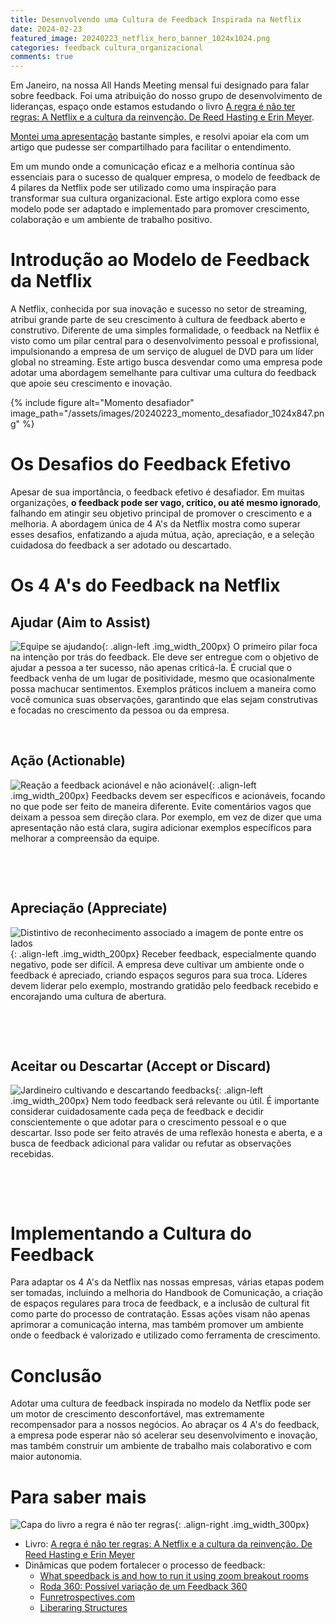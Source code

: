 ```yaml
---
title: Desenvolvendo uma Cultura de Feedback Inspirada na Netflix
date: 2024-02-23
featured_image: 20240223_netflix_hero_banner_1024x1024.png
categories: feedback cultura_organizacional
comments: true
---
```


Em Janeiro, na nossa All Hands Meeting mensal fui designado para falar sobre feedback. Foi uma atribuição do nosso grupo de desenvolvimento de lideranças, espaço onde estamos estudando o livro [A regra é não ter regras: A Netflix e a cultura da reinvenção. De Reed Hasting e Erin Meyer](https://www.goodreads.com/book/show/49099937-no-rules-rules?from_search=true&from_srp=true&qid=crJx3xTVdR&rank=1).

[Montei uma apresentação](https://tome.app/personal-b4ab/como-desenvolver-uma-cultura-do-feedback-na-orulo-clpuh7cj6003llg7gr8o9ftu4) bastante simples, e resolvi apoiar ela com um artigo que pudesse ser compartilhado para facilitar o entendimento.

Em um mundo onde a comunicação eficaz e a melhoria contínua são essenciais para o sucesso de qualquer empresa, o modelo de feedback de 4 pilares da Netflix pode ser utilizado como uma inspiração para transformar sua cultura organizacional. Este artigo explora como esse modelo pode ser adaptado e implementado para promover crescimento, colaboração e um ambiente de trabalho positivo.

# Introdução ao Modelo de Feedback da Netflix

A Netflix, conhecida por sua inovação e sucesso no setor de streaming, atribui grande parte de seu crescimento à cultura de feedback aberto e construtivo. Diferente de uma simples formalidade, o feedback na Netflix é visto como um pilar central para o desenvolvimento pessoal e profissional, impulsionando a empresa de um serviço de aluguel de DVD para um líder global no streaming. Este artigo busca desvendar como uma empresa pode adotar uma abordagem semelhante para cultivar uma cultura do feedback que apoie seu crescimento e inovação.


{% include figure alt="Momento desafiador" image_path="/assets/images/20240223_momento_desafiador_1024x847.png" %}

# Os Desafios do Feedback Efetivo

Apesar de sua importância, o feedback efetivo é desafiador. Em muitas organizações, **o feedback pode ser vago, crítico, ou até mesmo ignorado**, falhando em atingir seu objetivo principal de promover o crescimento e a melhoria. A abordagem única de 4 A's da Netflix mostra como superar esses desafios, enfatizando a ajuda mútua, ação, apreciação, e a seleção cuidadosa do feedback a ser adotado ou descartado.


# Os 4 A's do Feedback na Netflix

## Ajudar (Aim to Assist)
![Equipe se ajudando](/assets/images/20240223_equipe_se_ajudando_1024x1024.png){: .align-left .img_width_200px}
O primeiro pilar foca na intenção por trás do feedback. Ele deve ser entregue com o objetivo de ajudar a pessoa a ter sucesso, não apenas criticá-la. É crucial que o feedback venha de um lugar de positividade, mesmo que ocasionalmente possa machucar sentimentos. Exemplos práticos incluem a maneira como você comunica suas observações, garantindo que elas sejam construtivas e focadas no crescimento da pessoa ou da empresa.
&nbsp;

&nbsp;

## Ação (Actionable)
![Reação a feedback acionável e não acionável](/assets/images/20240228_feedback_acionavel_1024x1024.png){: .align-left .img_width_200px}
Feedbacks devem ser específicos e acionáveis, focando no que pode ser feito de maneira diferente. Evite comentários vagos que deixam a pessoa sem direção clara. Por exemplo, em vez de dizer que uma apresentação não está clara, sugira adicionar exemplos específicos para melhorar a compreensão da equipe. 
&nbsp;

&nbsp;

&nbsp;

## Apreciação (Appreciate)
![Distintivo de reconhecimento associado a imagem de ponte entre os lados](/assets/images/20240228_ponte_com_distintivo_acima_1024x1024.png){: .align-left .img_width_200px}
Receber feedback, especialmente quando negativo, pode ser difícil. A empresa deve cultivar um ambiente onde o feedback é apreciado, criando espaços seguros para sua troca. Líderes devem liderar pelo exemplo, mostrando gratidão pelo feedback recebido e encorajando uma cultura de abertura.
&nbsp;

&nbsp;

&nbsp;

## Aceitar ou Descartar (Accept or Discard)
![Jardineiro cultivando e descartando feedbacks](/assets/images/20240228_jardineiro_cultivando_e_descartando_1024x1024.png){: .align-left .img_width_200px}
Nem todo feedback será relevante ou útil. É importante considerar cuidadosamente cada peça de feedback e decidir conscientemente o que adotar para o crescimento pessoal e o que descartar. Isso pode ser feito através de uma reflexão honesta e aberta, e a busca de feedback adicional para validar ou refutar as observações recebidas.
&nbsp;

&nbsp;

&nbsp;

# Implementando a Cultura do Feedback
Para adaptar os 4 A's da Netflix nas nossas empresas, várias etapas podem ser tomadas, incluindo a melhoria do Handbook de Comunicação, a criação de espaços regulares para troca de feedback, e a inclusão de cultural fit como parte do processo de contratação. Essas ações visam não apenas aprimorar a comunicação interna, mas também promover um ambiente onde o feedback é valorizado e utilizado como ferramenta de crescimento.

# Conclusão

Adotar uma cultura de feedback inspirada no modelo da Netflix pode ser um motor de crescimento desconfortável, mas extremamente recompensador para a nossos negócios. Ao abraçar os 4 A's do feedback, a empresa pode esperar não só acelerar seu desenvolvimento e inovação, mas também construir um ambiente de trabalho mais colaborativo e com maior autonomia.

# Para saber mais
![Capa do livro a regra é não ter regras](/assets/images/20240228_capa_livro_a_regra_e_nao_ter_regras_737x1080.jpeg){: .align-right .img_width_300px}

- Livro: [A regra é não ter regras: A Netflix e a cultura da reinvenção. De Reed Hasting e Erin Meyer](https://www.goodreads.com/book/show/49099937-no-rules-rules?from_search=true&from_srp=true&qid=crJx3xTVdR&rank=1)
- Dinâmicas que podem fortalecer o processo de feedback:
	- [What speedback is and how to run it using zoom breakout rooms](https://www.thoughtworks.com/en-cn/insights/blog/what-speedback-and-how-run-it-using-zoom-breakout-rooms)
	- [Roda 360: Possível variação de um Feedback 360](https://medium.com/@aolchik/roda-360-poss%C3%ADvel-varia%C3%A7%C3%A3o-de-um-feedback-360-4ef063272eb5)
	- [Funretrospectives.com](https://www.funretrospectives.com/)
	- [Liberaring Structures](https://www.liberatingstructures.com/)